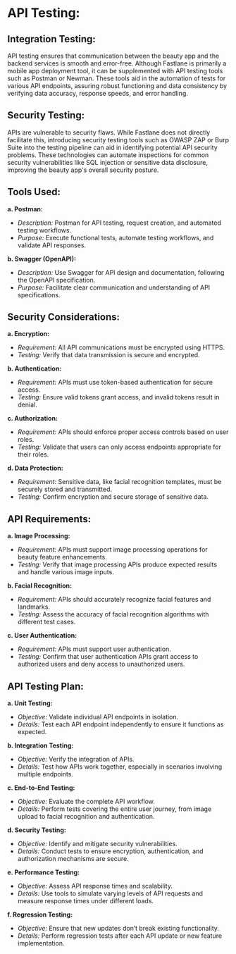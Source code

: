 # API Testing:

## Integration Testing:

API testing ensures that communication between the beauty app and the backend services is smooth and error-free. Although Fastlane is primarily a mobile app deployment tool, it can be supplemented with API testing tools such as Postman or Newman. These tools aid in the automation of tests for various API endpoints, assuring robust functioning and data consistency by verifying data accuracy, response speeds, and error handling.

## Security Testing:

APIs are vulnerable to security flaws. While Fastlane does not directly facilitate this, introducing security testing tools such as OWASP ZAP or Burp Suite into the testing pipeline can aid in identifying potential API security problems. These technologies can automate inspections for common security vulnerabilities like SQL injection or sensitive data disclosure, improving the beauty app's overall security posture.

## Tools Used:

**a. Postman:**
- *Description:* Postman for API testing, request creation, and automated testing workflows.
- *Purpose:* Execute functional tests, automate testing workflows, and validate API responses.

**b. Swagger (OpenAPI):**
- *Description:* Use Swagger for API design and documentation, following the OpenAPI specification.
- *Purpose:* Facilitate clear communication and understanding of API specifications.

## Security Considerations:

**a. Encryption:**
- *Requirement:* All API communications must be encrypted using HTTPS.
- *Testing:* Verify that data transmission is secure and encrypted.

**b. Authentication:**
- *Requirement:* APIs must use token-based authentication for secure access.
- *Testing:* Ensure valid tokens grant access, and invalid tokens result in denial.

**c. Authorization:**
- *Requirement:* APIs should enforce proper access controls based on user roles.
- *Testing:* Validate that users can only access endpoints appropriate for their roles.

**d. Data Protection:**
- *Requirement:* Sensitive data, like facial recognition templates, must be securely stored and transmitted.
- *Testing:* Confirm encryption and secure storage of sensitive data.

## API Requirements:

**a. Image Processing:**
- *Requirement:* APIs must support image processing operations for beauty feature enhancements.
- *Testing:* Verify that image processing APIs produce expected results and handle various image inputs.

**b. Facial Recognition:**
- *Requirement:* APIs should accurately recognize facial features and landmarks.
- *Testing:* Assess the accuracy of facial recognition algorithms with different test cases.

**c. User Authentication:**
- *Requirement:* APIs must support user authentication.
- *Testing:* Confirm that user authentication APIs grant access to authorized users and deny access to unauthorized users.

## API Testing Plan:

**a. Unit Testing:**
- *Objective:* Validate individual API endpoints in isolation.
- *Details:* Test each API endpoint independently to ensure it functions as expected.

**b. Integration Testing:**
- *Objective:* Verify the integration of APIs.
- *Details:* Test how APIs work together, especially in scenarios involving multiple endpoints.

**c. End-to-End Testing:**
- *Objective:* Evaluate the complete API workflow.
- *Details:* Perform tests covering the entire user journey, from image upload to facial recognition and authentication.

**d. Security Testing:**
- *Objective:* Identify and mitigate security vulnerabilities.
- *Details:* Conduct tests to ensure encryption, authentication, and authorization mechanisms are secure.

**e. Performance Testing:**
- *Objective:* Assess API response times and scalability.
- *Details:* Use tools to simulate varying levels of API requests and measure response times under different loads.

**f. Regression Testing:**
- *Objective:* Ensure that new updates don’t break existing functionality.
- *Details:* Perform regression tests after each API update or new feature implementation.
